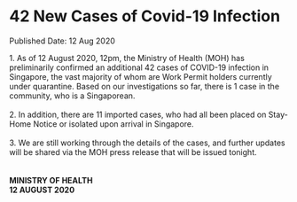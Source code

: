 <html>
    <meta http-equiv="Content-Type" content="text/html; charset=utf-8"/>
    <meta charset="utf-8"/>
    <title>42 New Cases of Covid-19 Infection</title>
    <body><h1>42 New Cases of Covid-19 Infection</h1>
    <p>Published Date: 12 Aug 2020</p> 1. As of 12 August 2020, 12pm, the Ministry of Health (MOH) has preliminarily confirmed an additional 42 cases of COVID-19 infection in Singapore, the vast majority of whom are Work Permit holders currently under quarantine. Based on our investigations so far, there is 1 case in the community, who is a Singaporean.
<br>
<br>2. In addition, there are 11 imported cases, who had all been placed on Stay-Home Notice or isolated upon arrival in Singapore.  
<br>
<br>3. We are still working through the details of the cases, and further updates will be shared via the MOH press release that will be issued tonight. 
<br>
<br>
<br><strong>MINISTRY OF HEALTH
<br>12 AUGUST 2020</strong></body>
</html>
